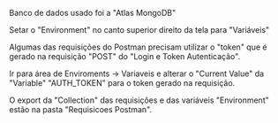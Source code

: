 Banco de dados usado foi a "Atlas MongoDB"

Setar o "Environment" no canto superior direito da tela para "Variáveis"

Algumas das requisições do Postman precisam utilizar o "token" que é gerado na requisição "POST" do "Login e Token Autenticação".

Ir para área de Enviroments -> Variaveis e alterar o "Current Value" da "Variable" "AUTH_TOKEN" para o token gerado na requisição.

O export da "Collection" das requisições e das variáveis "Environment" estão na pasta "Requisicoes Postman".
